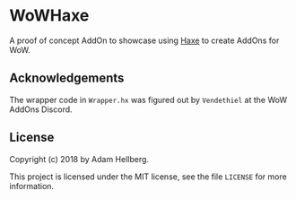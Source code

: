 # WoWHaxe

A proof of concept AddOn to showcase using [Haxe][haxe] to create AddOns for WoW.

## Acknowledgements

The wrapper code in `Wrapper.hx` was figured out by `Vendethiel` at the WoW AddOns Discord.

## License

Copyright (c) 2018 by Adam Hellberg.

This project is licensed under the MIT license, see the file `LICENSE` for more information.

[haxe]: https://haxe.org

